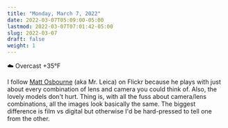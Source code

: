 ```yaml
---
title: "Monday, March 7, 2022"
date: 2022-03-07T05:09:00-05:00
lastmod: 2022-03-07T07:01:42-05:00
slug: 2022-03-07
draft: false
weight: 1
---
```


☁️   Overcast +35°F

I follow [Matt Osbourne](https://flickr.com/photos/32681588@N03/) (aka Mr. Leica) on Flickr because he plays with just about every combination of lens and camera you could think of. Also, the lovely models don't hurt. Thing is, with all the fuss about camera/lens combinations, all the images look basically the same. The biggest difference is film vs digital but otherwise I'd be hard-pressed to tell one from the other.

[//]: # "Exported with love from a post written in Org mode"
[//]: # "- https://github.com/kaushalmodi/ox-hugo"
